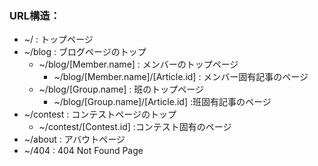 
### URL構造：
- ~/        : トップページ
- ~/blog    : ブログページのトップ
    - ~/blog/[Member.name]      : メンバーのトップページ
        - ~/blog/[Member.name]/[Article.id] : メンバー固有記事のページ
    - ~/blog/[Group.name]       : 班のトップページ
        - ~/blog/[Group.name]/[Article.id] :班固有記事のページ
- ~/contest : コンテストページのトップ
    - ~/contest/[Contest.id]    :コンテスト固有のページ
- ~/about   : アバウトページ
- ~/404     : 404 Not Found Page
